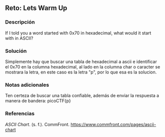 ## Reto: Lets Warm Up
### Descripción
If I told you a word started with 0x70 in hexadecimal, what would it start with in ASCII?
### Solución
Simplemente hay que buscar una tabla de hexadecimal a ascii e identificar el 0x70 en la columna hexadecimal, al lado en la columna char o caracter se mostrara la letra, en este caso es la letra "p", por lo que esa es la solucion.
### Notas adicionales
Ten certeza de buscar una tabla confiable, además de enviar la respuesta a manera de bandera: picoCTF{p}
### Referencias
_ASCII Chart_. (s. f.). CommFront. https://www.commfront.com/pages/ascii-chart